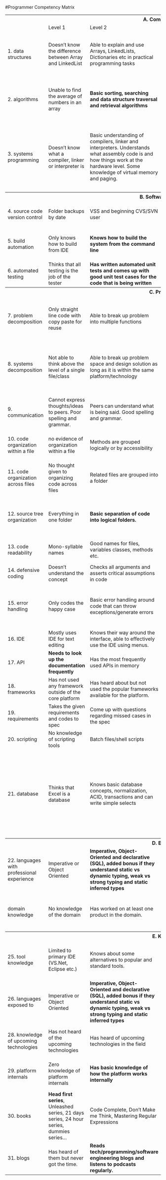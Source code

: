 #Programmer Competency Matrix

<table>
<tbody>
<tr>
<th colspan="5">A. Computer Science</th>
</tr>
<tr class="headers">
<td></td>
<td>Level 1</td>
<td>Level 2</td>
<td>Level 3</td>
<td>Level 4</td>
</tr>
<tr>
<td>1. data structures</td>
<td>Doesn’t know the difference between Array and LinkedList</td>
<td>Able to explain and use Arrays, LinkedLists, Dictionaries etc in practical programming tasks</td>
<td><b>Knows space and time tradeoffs of the basic data structures, Arrays vs LinkedLists, Able to explain how hashtables can be implemented and can handle collisions, Priority queues and ways to implement them etc.</b></td>
<td>Knowledge of advanced data structures like B-trees, binomial and fibonacci heaps, AVL/Red Black trees, Splay Trees, Skip Lists, tries etc.</td>
</tr>
<tr>
<td>2. algorithms</td>
<td>Unable to find the average of numbers in an array</td>
<td><b>Basic sorting, searching and data structure traversal and retrieval algorithms</b></td>
<td>Tree, Graph, simple greedy and divide and conquer algorithms, is able to understand the relevance of the levels of this matrix.</td>
<td>Able to recognize and code dynamic programming solutions, good knowledge of graph algorithms, good knowledge of numerical computation algorithms, able to identify NP problems etc.</td>
</tr>
<tr>
<td>3. systems programming</td>
<td>Doesn’t know what a compiler, linker or interpreter is</td>
<td>Basic understanding of compilers, linker and interpreters. Understands what assembly code is and how things work at the hardware level. Some knowledge of virtual memory and paging.</td>
<td>Understands kernel mode vs. user mode, multi-threading, synchronization primitives and how they’re implemented, able to read assembly code. Understands how networks work, understanding of network protocols and socket level programming.</td>
<td><b>Understands the entire programming stack, hardware (CPU + Memory + Cache + Interrupts + microcode), binary code, assembly, static and dynamic linking, compilation, interpretation, JIT compilation, garbage collection, heap, stack, memory addressing…</b></td>
</tr>
<tr>
<th colspan="5"> B. Software Engineering</th>
</tr>
<tr>
<td>4. source code version control</td>
<td>Folder backups by date</td>
<td>VSS and beginning CVS/SVN user</td>
<td>Proficient in using CVS and SVN features. Knows how to branch and merge, use patches setup repository properties etc.</td>
<td><b>Knowledge of distributed VCS systems. Has tried out</b> Bzr/Mercurial/Darcs/<b>Git</b></td>
</tr>
<tr>
<td>5. build automation</td>
<td>Only knows how to build from IDE</td>
<td><b>Knows how to build the system from the command line</b></td>
<td>Can setup a script to build the basic system</td>
<td>Can setup a script to build the system and also documentation, installers, generate release notes and tag the code in source control</td>
</tr>
<tr>
<td>6. automated testing</td>
<td>Thinks that all testing is the job of the tester</td>
<td><b>Has written automated unit tests and comes up with good unit test cases for the code that is being written</b></td>
<td>Has written code in TDD manner</td>
<td>Understands and is able to setup automated functional, load/performance and UI tests</td>
</tr>
<tr>
<th colspan="5">C. Programming</th>
</tr>
<tr>
<td>7. problem decomposition</td>
<td>Only straight line code with copy paste for reuse</td>
<td>Able to break up problem into multiple functions</td>
<td>Able to come up with reusable functions/objects that solve the overall problem</td>
<td><b>Use of appropriate data structures and algorithms and comes up with generic/object-oriented code that encapsulate aspects of the problem that are subject to change.</b></td>
</tr>
<tr>
<td>8. systems decomposition</td>
<td>Not able to think above the level of a single file/class</td>
<td>Able to break up problem space and design solution as long as it is within the same platform/technology</td>
<td><b>Able to design systems that span multiple technologies/platforms.</b></td>
<td>Able to visualize and design complex systems with multiple product lines and integrations with external systems. Also should be able to design operations support systems like monitoring, reporting, fail overs etc.</td>
</tr>
<tr>
<td>9. communication</td>
<td>Cannot express thoughts/ideas to peers. Poor spelling and grammar.</td>
<td>Peers can understand what is being said. Good spelling and grammar.</td>
<td>Is able to effectively communicate with peers</td>
<td><b>Able to understand and communicate thoughts/design/ideas/specs in a unambiguous manner and adjusts communication as per the context</b></td>
</tr>
<tr>
<td>10. code organization within a file</td>
<td>no evidence of organization within a file</td>
<td>Methods are grouped logically or by accessibility</td>
<td><b>Code is grouped into regions and well commented with references to other source files</b></td>
<td>File has license header, summary, well commented, consistent white space usage. The file should look beautiful.</td>
</tr>
<tr>
<td>11. code organization across files</td>
<td>No thought given to organizing code across files</td>
<td>Related files are grouped into a folder</td>
<td>Each physical file has a unique purpose, for e.g. one class definition, one feature implementation etc.</td>
<td><b>Code organization at a physical level closely matches design and looking at file names and folder distribution provides insights into design</b></td>
</tr>
<tr>
<td>12. source tree organization</td>
<td>Everything in one folder</td>
<td><b>Basic separation of code into logical folders.</b></td>
<td>No circular dependencies, binaries, libs, docs, builds, third-party code all organized into appropriate folders</td>
<td>Physical layout of source tree matches logical hierarchy and organization. The directory names and organization provide insights into the design of the system.</td>
</tr>
<tr>
<td>13. code readability</td>
<td>Mono-syllable names</td>
<td>Good names for files, variables classes, methods etc.</td>
<td><b>No long functions, comments explaining unusual code, bug fixes, code assumptions</b></td>
<td>Code assumptions are verified using asserts, code flows naturally – no deep nesting of conditionals or methods</td>
</tr>
<tr>
<td>14. defensive coding</td>
<td>Doesn’t understand the concept</td>
<td>Checks all arguments and asserts critical assumptions in code</td>
<td><b>Makes sure to check return values and check for exceptions around code that can fail.</b></td>
<td>Has his own library to help with defensive coding, writes unit tests that simulate faults</td>
</tr>
<tr>
<td>15. error handling</td>
<td>Only codes the happy case</td>
<td>Basic error handling around code that can throw exceptions/generate errors</td>
<td><b>Ensures that error/exceptions leave program in good state, resources, connections and memory is all cleaned up properly</b></td>
<td>Codes to detect possible exception before, maintain consistent exception handling strategy in all layers of code, come up with guidelines on exception handling for entire system.</td>
</tr>
<tr>
<td>16. IDE</td>
<td>Mostly uses IDE for text editing</td>
<td>Knows their way around the interface, able to effectively use the IDE using menus.</td>
<td><b>Knows keyboard shortcuts for most used operations.</b></td>
<td>Has written custom macros</td>
</tr>
<tr>
<td>17. API</td>
<td><b>Needs to look up the documentation frequently</b></td>
<td>Has the most frequently used APIs in memory</td>
<td>Vast and In-depth knowledge of the API</td>
<td>Has written libraries that sit on top of the API to simplify frequently used tasks and to fill in gaps in the API</td>
</tr>
<tr>
<td>18. frameworks</td>
<td>Has not used any framework outside of the core platform</td>
<td>Has heard about but not used the popular frameworks available for the platform.</td>
<td><b>Has used more than one framework in a professional capacity and is well-versed with the idioms of the frameworks.</b></td>
<td>Author of framework</td>
</tr>
<tr>
<td>19. requirements</td>
<td>Takes the given requirements and codes to spec</td>
<td>Come up with questions regarding missed cases in the spec</td>
<td><b>Understand complete picture and come up with entire areas that need to be speced</b></td>
<td>Able to suggest better alternatives and flows to given requirements based on experience</td>
</tr>
<tr>
<td>20. scripting</td>
<td>No knowledge of scripting tools</td>
<td>Batch files/shell scripts</td>
<td>Perl/Python/Ruby/VBScript/Powershell</td>
<td><b>Has written and published reusable code</b></td>
</tr>
<tr>
<td>21. database</td>
<td>Thinks that Excel is a database</td>
<td>Knows basic database concepts, normalization, ACID, transactions and can write simple selects</td>
<td><b>Able to design good and normalized database schemas keeping in mind the queries that’ll have to be run, proficient in use of views, stored procedures, triggers</b> and user defined types. <b>Knows difference between clustered and non-clustered indexes. Proficient in use of ORM tools.</b></td>
<td>Can do basic database administration, performance optimization, index optimization, write advanced select queries, able to replace cursor usage with relational sql, understands how data is stored internally, understands how indexes are stored internally, understands how databases can be mirrored, replicated etc. Understands how the two phase commit works.</td>
</tr>
<tr>
<th colspan="5">D. Experience</th>
</tr>
<tr>
<td>22. languages with professional experience</td>
<td>Imperative or Object Oriented</td>
<td><b>Imperative, Object-Oriented and declarative (SQL), added bonus if they understand static vs dynamic typing, weak vs strong typing and static inferred types</b></td>
<td>Functional, added bonus if they understand lazy evaluation, currying, continuations</td>
<td>Concurrent (Erlang, Oz) and Logic (Prolog)</td>
</tr>
<tr>
<td>domain knowledge</td>
<td>No knowledge of the domain</td>
<td>Has worked on at least one product in the domain.</td>
<td><b>Has worked on multiple products in the same domain.</b></td>
<td>Domain expert. Has designed and implemented several products/solutions in the domain. Well versed with standard terms, protocols used in the domain.</td>
</tr>
<tr>
<th colspan="5">E. Knowledge</th>
</tr>
<tr>
<td>25. tool knowledge</td>
<td>Limited to primary IDE (VS.Net, Eclipse etc.)</td>
<td>Knows about some alternatives to popular and standard tools.</td>
<td><b>Good knowledge of editors, debuggers, IDEs, open source alternatives etc. etc. For e.g. someone who knows most of the tools from Scott Hanselman’s power tools list. Has used ORM tools.</b></td>
<td>Has actually written tools and scripts, added bonus if they’ve been published.</td>
</tr>
<tr>
<td>26. languages exposed to</td>
<td>Imperative or Object Oriented</td>
<td><b>Imperative, Object-Oriented and declarative (SQL), added bonus if they understand static vs dynamic typing, weak vs strong typing and static inferred types</b></td>
<td>Functional, added bonus if they understand lazy evaluation, currying, continuations</td>
<td>Concurrent (Erlang, Oz) and Logic (Prolog)</td>
</tr>
<tr>
<td>28. knowledge of upcoming technologies</td>
<td>Has not heard of the upcoming technologies</td>
<td>Has heard of upcoming technologies in the field</td>
<td><b>Has downloaded the alpha preview/CTP/beta and read some articles/manuals</b></td>
<td>Has played with the previews and has actually built something with it and as a bonus shared that with everyone else</td>
</tr>
<tr>
<td>29. platform internals</td>
<td>Zero knowledge of platform internals</td>
<td><b>Has basic knowledge of how the platform works internally</b></td>
<td>Deep knowledge of platform internals and can visualize how the platform takes the program and converts it into executable code.</td>
<td>Has written tools to enhance or provide information on platform internals. For e.g. disassemblers, decompilers, debuggers etc.</td>
</tr>
<tr>
<td>30. books</td>
<td><b>Head first series</b>, Unleashed series, 21 days series, 24 hour series, dummies series…</td>
<td>Code Complete, Don’t Make me Think, Mastering Regular Expressions</td>
<td><b>Design Patterns</b>, Peopleware, <b>Programming Pearls</b>, Algorithm Design Manual, <b>Pragmatic Programmer, Mythical Man month</b></td>
<td>Structure and Interpretation of Computer Programs, Concepts Techniques, Models of Computer Programming, Art of Computer Programming, Database systems , by C. J Date, Thinking Forth, Little Schemer</td>
</tr>
<tr>
<td>31. blogs</td>
<td>Has heard of them but never got the time.</td>
<td><b>Reads tech/programming/software engineering blogs and listens to podcasts regularly.</b></td>
<td>Maintains a link blog with some collection of useful articles and tools that he/she has collected</td>
<td>Maintains a blog in which personal insights and thoughts on programming are shared</td>
</tr>
</tbody>
</table>
